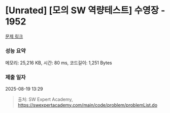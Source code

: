 # [Unrated] [모의 SW 역량테스트] 수영장 - 1952 

[문제 링크](https://swexpertacademy.com/main/code/problem/problemDetail.do?contestProbId=AV5PpFQaAQMDFAUq) 

### 성능 요약

메모리: 25,216 KB, 시간: 80 ms, 코드길이: 1,251 Bytes

### 제출 일자

2025-08-19 13:29



> 출처: SW Expert Academy, https://swexpertacademy.com/main/code/problem/problemList.do